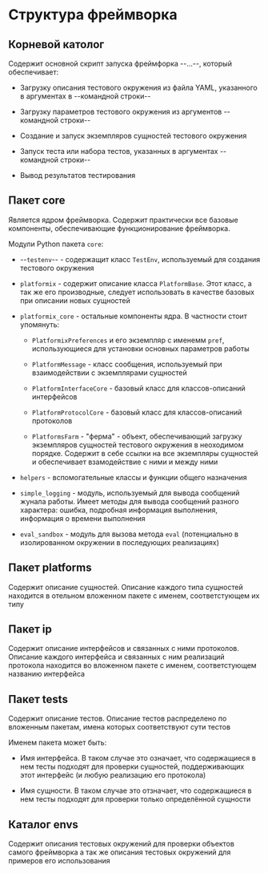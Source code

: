 # Структура фреймворка

## Корневой католог

Содержит основной скрипт запуска фреймфорка --...--, который обеспечивает:

* Загрузку описания тестового окружения из файла YAML, указанного в аргументах в --командной строки--

* Загрузку параметров тестового окружения из аргументов --командной строки--

* Создание и запуск экземпляров сущностей тестового окружения

* Запуск теста или набора тестов, указанных в аргументах --командной строки--

* Вывод результатов тестирования

## Пакет core

Является ядром фреймворка. Содержит практически все базовые компоненты, обеспечивающие функционирование фреймворка.

Модули Python пакета `core`:

* --`testenv`-- - содержащит класс `TestEnv`, используемый для создания тестового окружения

* `platformix` - содержит описание класса `PlatformBase`. Этот класс, а так же его производные, следует использовать 
в качестве базовых при описании новых сущностей

* `platformix_core` - остальные компоненты ядра. В частности стоит упомянуть:

  * `PlatformixPreferences` и его экземпляр с именемм `pref`, использующиеся для установки основных параметров работы

  * `PlatformMessage` - класс сообщения, используемый при взаимодействии с экземплярами сущностей

  * `PlatformInterfaceCore` - базовый класс для классов-описаний интерфейсов

  * `PlatformProtocolCore` - базовый класс для классов-описаний протоколов

  * `PlatformsFarm` - "ферма" - объект, обеспечивающий загрузку экземпляров сущностей тестового окружения в неоходимом 
порядке. Содержит в себе ссылки на все экземпляры сущностей и обеспечивает взамодействие с ними и между ними

* `helpers` - вспомогательные классы и функции общего назначения

* `simple_logging` - модуль, используемый для вывода сообщений жунала работы. Имеет методы для вывода сообщений разного 
характера: ошибка, подробная информация выполнения, информация о времени выполнения

* `eval_sandbox` - модуль для вызова метода `eval` (потенциально в изолированном окружении в последующих реализациях)

## Пакет platforms

Содержит описание сущностей. Описание каждого типа сущностей находится в отельном вложенном пакете с именем, 
соответстующем их типу

## Пакет ip

Содержит описание интерфейсов и связанных с ними протоколов. Описание каждого интерфейса и связанных с ним 
реализаций протокола находится во вложенном пакете с именем, соответстующем названию интерфейса

## Пакет tests

Содержит описание тестов. Описание тестов распределено по вложенным пакетам, имена которых соответствуют сути тестов

Именем пакета может быть:

* Имя интерфейса. В таком случае это означает, что содержащиеся в нем тесты подходят для проверки сущностей, 
поддерживающих этот интерфейс (и любую реализацию его протокола)

* Имя сущности. В таком случае это отзначает, что содержащиеся в нем тесты подходят для проверки только определённой 
сущности

## Каталог envs

Содержит описания тестовых окружений для проверки объектов самого фреймворка а так же описания тестовых окружений для 
примеров его использования

